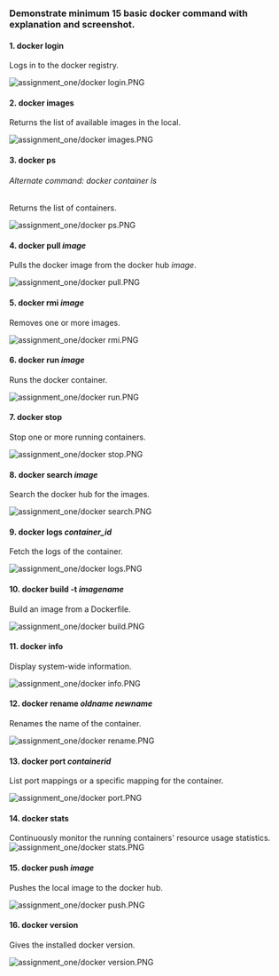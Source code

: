 ### Demonstrate minimum 15 basic docker command with explanation and screenshot.

#### 1. docker login
Logs in to the docker registry.

![assignment_one/docker login.PNG](https://github.com/dheerajrp/Docker-Studies/blob/master/assignment_one/images/docker%20login.PNG)

#### 2. docker images
Returns the list of available images in the local.

![assignment_one/docker images.PNG](https://github.com/dheerajrp/Docker-Studies/blob/master/assignment_one/images/docker%20images.PNG)

#### 3. docker ps
###### Alternate command:  docker container ls
Returns the list of containers.

![assignment_one/docker ps.PNG](https://github.com/dheerajrp/Docker-Studies/blob/master/assignment_one/images/docker%20container%20ls.PNG)


#### 4. docker pull _image_
Pulls the docker image from the docker hub _image_.

![assignment_one/docker pull.PNG](https://github.com/dheerajrp/Docker-Studies/blob/master/assignment_one/images/docker%20pull.PNG)

#### 5. docker rmi _image_
Removes one or more images.

![assignment_one/docker rmi.PNG](https://github.com/dheerajrp/Docker-Studies/blob/master/assignment_one/images/docker%20rmi.PNG)

#### 6. docker run _image_
Runs the docker container.

![assignment_one/docker run.PNG](https://github.com/dheerajrp/Docker-Studies/blob/master/assignment_one/images/docker%20run.PNG)

#### 7. docker stop 
Stop one or more running containers.

![assignment_one/docker stop.PNG](https://github.com/dheerajrp/Docker-Studies/blob/master/assignment_one/images/docker%20stop.PNG)

#### 8. docker search _image_
Search the docker hub for the images.

![assignment_one/docker search.PNG](https://github.com/dheerajrp/Docker-Studies/blob/master/assignment_one/images/docker%20search.PNG)

#### 9. docker logs _container_id_
Fetch the logs of the container.

![assignment_one/docker logs.PNG](https://github.com/dheerajrp/Docker-Studies/blob/master/assignment_one/images/docker%20logs.PNG)

#### 10. docker build -t _imagename_ 
Build an image from a Dockerfile.

![assignment_one/docker build.PNG](https://github.com/dheerajrp/Docker-Studies/blob/master/assignment_one/images/docker%20build.PNG)

#### 11. docker info
Display system-wide information.

![assignment_one/docker info.PNG](https://github.com/dheerajrp/Docker-Studies/blob/master/assignment_one/images/docker%20info.PNG)

#### 12. docker rename _oldname_ _newname_
Renames the name of the container.

![assignment_one/docker rename.PNG](https://github.com/dheerajrp/Docker-Studies/blob/master/assignment_one/images/docker%20rename.PNG)

#### 13. docker port _containerid_
List port mappings or a specific mapping for the container.

![assignment_one/docker port.PNG](https://github.com/dheerajrp/Docker-Studies/blob/master/assignment_one/images/docker%20port.PNG)

#### 14. docker stats 
Continuously monitor the running containers' resource usage statistics.
![assignment_one/docker stats.PNG](https://github.com/dheerajrp/Docker-Studies/blob/master/assignment_one/images/docker%20stats.PNG)

#### 15. docker push _image_
Pushes the local image to the docker hub.

![assignment_one/docker push.PNG](https://github.com/dheerajrp/Docker-Studies/blob/master/assignment_one/images/docker%20push.PNG)

#### 16. docker version
Gives the installed docker version.

![assignment_one/docker version.PNG](https://github.com/dheerajrp/Docker-Studies/blob/master/assignment_one/images/docker%20version.PNG)
